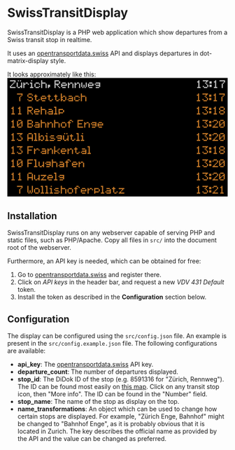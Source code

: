 # SwissTransitDisplay

SwissTransitDisplay is a PHP web application which show departures from a Swiss transit stop in realtime.

It uses an [opentransportdata.swiss](https://opentransportdata.swiss/en/dataset/aaa) API and displays departures in dot-matrix-display style.

It looks approximately like this:
![Screenshot of SwissTransitDisplay](screenshot.png)

## Installation

SwissTransitDisplay runs on any webserver capable of serving PHP and static files, such as PHP/Apache. Copy all files in `src/` into the document root of the webserver.

Furthermore, an API key is needed, which can be obtained for free:

1. Go to [opentransportdata.swiss](https://opentransportdata.swiss/en/register/) and register there.
2. Click on *API keys* in the header bar, and request a new *VDV 431 Default* token.
3. Install the token as described in the **Configuration** section below.

## Configuration

The display can be configured using the `src/config.json` file. An example is present in the `src/config.example.json` file. The following configurations are available:

* **api_key**: The [opentransportdata.swiss](https://opentransportdata.swiss/en/) API key.
* **departure_count**: The number of departures displayed.
* **stop_id**: The DiDok ID of the stop (e.g. 8591316 for "Zürich, Rennweg"). The ID can be found most easily on [this map](https://map.geo.admin.ch/?layers=ch.bav.haltestellen-oev). Click on any transit stop icon, then "More info". The ID can be found in the "Number" field.
* **stop_name**: The name of the stop as display on the top.
* **name_transformations**: An object which can be used to change how certain stops are displayed. For example, "Zürich Enge, Bahnhof" might be changed to "Bahnhof Enge", as it is probably obvious that it is located in Zurich. The key describes the official name as provided by the API and the value can be changed as preferred.